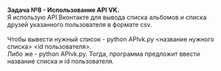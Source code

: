 <b>Задача №8 - Использование API VK.</b><br>
Я использую API Вконтакте для вывода списка альбомов и списка друзей указанного пользователя в формате csv. <br><br>
Чтобы вывести нужный список - python APIvk.py <название нужного списка> <id пользователя>. <br>
Либо же - python APIvk.py. Тогда, программа предложит ввести название списка и id пользователя. <br><br>

